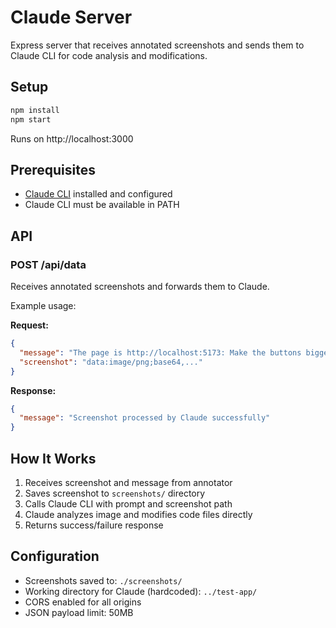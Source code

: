 # Claude Server

Express server that receives annotated screenshots and sends them to Claude CLI for code analysis and modifications.

## Setup

```bash
npm install
npm start
```

Runs on http://localhost:3000

## Prerequisites

- [Claude CLI](https://claude.ai/cli) installed and configured
- Claude CLI must be available in PATH

## API

### POST /api/data

Receives annotated screenshots and forwards them to Claude.

Example usage:

**Request:**
```json
{
  "message": "The page is http://localhost:5173: Make the buttons bigger",
  "screenshot": "data:image/png;base64,..."
}
```

**Response:**
```json
{
  "message": "Screenshot processed by Claude successfully"
}
```

## How It Works

1. Receives screenshot and message from annotator
2. Saves screenshot to `screenshots/` directory
3. Calls Claude CLI with prompt and screenshot path
4. Claude analyzes image and modifies code files directly
5. Returns success/failure response

## Configuration

- Screenshots saved to: `./screenshots/`
- Working directory for Claude (hardcoded): `../test-app/`
- CORS enabled for all origins
- JSON payload limit: 50MB